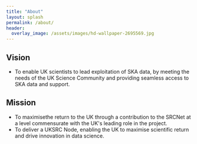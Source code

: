 ```yaml
---
title: "About"
layout: splash
permalink: /about/
header:
  overlay_image: /assets/images/hd-wallpaper-2695569.jpg
---
```


## Vision ##
* To enable UK scientists to lead exploitation of SKA data, by meeting the needs of the UK Science Community and providing seamless access to SKA data and support.

## Mission ##
* To maximisethe return to the UK through a contribution to the SRCNet at a level commensurate with the UK's leading role in the project.
* To deliver a UKSRC Node, enabling the UK to maximise scientific return and drive innovation in data science.

